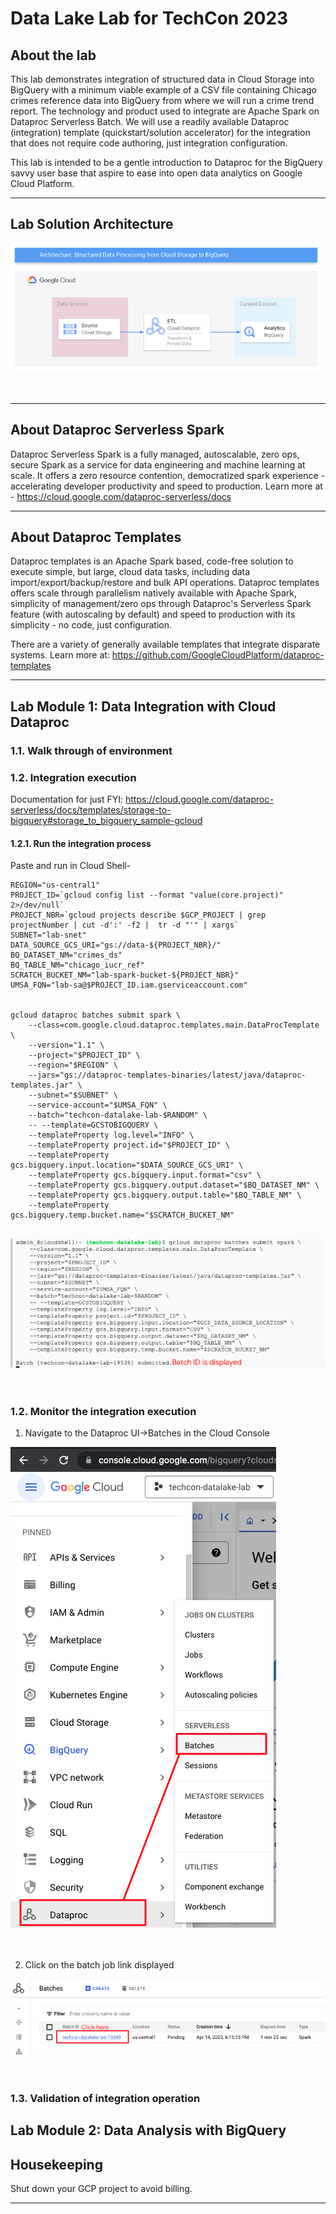 # Data Lake Lab for TechCon 2023

## About the lab

This lab demonstrates integration of structured data in Cloud Storage into BigQuery with a minimum viable example of a CSV file containing Chicago crimes reference data into BigQuery from where we will run a crime trend report. The technology and product used to integrate are Apache Spark on Dataproc Serverless Batch. We will use a readily available Dataproc (integration) template (quickstart/solution accelerator) for the integration that does not require code authoring, just integration configuration. 

This lab is intended to be a gentle introduction to Dataproc for the BigQuery savvy user base that aspire to ease into open data analytics on Google Cloud Platform.

<hr>

## Lab Solution Architecture

![README](01-images/datalake-lab-architecture.png)   
<br><br>

<hr>

## About Dataproc Serverless Spark 

Dataproc Serverless Spark is a fully managed, autoscalable, zero ops, secure Spark as a service for data engineering and machine learning at scale. It offers a zero resource contention, democratized spark experience - accelerating developer productivity and speed to production. Learn more at - https://cloud.google.com/dataproc-serverless/docs 

<hr>


## About Dataproc Templates

Dataproc templates is an Apache Spark based, code-free solution to execute simple, but large, cloud data tasks, including data import/export/backup/restore and bulk API operations. Dataproc templates offers scale through parallelism natively available with Apache Spark, simplicity of management/zero ops through Dataproc's Serverless Spark feature (with autoscaling by default) and speed to production with its simplicity - no code, just configuration.

There are a variety of generally available templates that integrate disparate systems. Learn more at: https://github.com/GoogleCloudPlatform/dataproc-templates

<hr>


## Lab Module 1: Data Integration with Cloud Dataproc

### 1.1. Walk through of environment




### 1.2. Integration execution

Documentation for just FYI: 
https://cloud.google.com/dataproc-serverless/docs/templates/storage-to-bigquery#storage_to_bigquery_sample-gcloud
<br>

#### 1.2.1. Run the integration process

Paste and run in Cloud Shell-
```
REGION="us-central1"
PROJECT_ID=`gcloud config list --format "value(core.project)" 2>/dev/null`
PROJECT_NBR=`gcloud projects describe $GCP_PROJECT | grep projectNumber | cut -d':' -f2 |  tr -d "'" | xargs`
SUBNET="lab-snet"
DATA_SOURCE_GCS_URI="gs://data-${PROJECT_NBR}/"
BQ_DATASET_NM="crimes_ds"
BQ_TABLE_NM="chicago_iucr_ref"
SCRATCH_BUCKET_NM="lab-spark-bucket-${PROJECT_NBR}"
UMSA_FQN="lab-sa@$PROJECT_ID.iam.gserviceaccount.com"


gcloud dataproc batches submit spark \
    --class=com.google.cloud.dataproc.templates.main.DataProcTemplate \
    --version="1.1" \
    --project="$PROJECT_ID" \
    --region="$REGION" \
    --jars="gs://dataproc-templates-binaries/latest/java/dataproc-templates.jar" \
    --subnet="$SUBNET" \
    --service-account="$UMSA_FQN" \
    --batch="techcon-datalake-lab-$RANDOM" \
    -- --template=GCSTOBIGQUERY \
    --templateProperty log.level="INFO" \
    --templateProperty project.id="$PROJECT_ID" \
    --templateProperty gcs.bigquery.input.location="$DATA_SOURCE_GCS_URI" \
    --templateProperty gcs.bigquery.input.format="csv" \
    --templateProperty gcs.bigquery.output.dataset="$BQ_DATASET_NM" \
    --templateProperty gcs.bigquery.output.table="$BQ_TABLE_NM" \
    --templateProperty gcs.bigquery.temp.bucket.name="$SCRATCH_BUCKET_NM" 
 
```

![README](01-images/techcon-lab-00.png)   
<br><br>

### 1.2. Monitor the integration execution

1. Navigate to the Dataproc UI->Batches in the Cloud Console

![README](01-images/techcon-lab-01.png)   
<br><br>

2. Click on the batch job link displayed

![README](01-images/techcon-lab-02.png)   
<br><br>



### 1.3. Validation of integration operation


## Lab Module 2: Data Analysis with BigQuery




## Housekeeping

Shut down your GCP project to avoid billing.

<hr>


